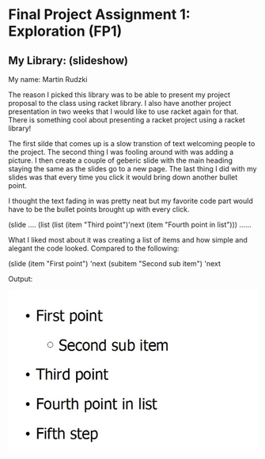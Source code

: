 # Final Project Assignment 1: Exploration (FP1)

## My Library: (slideshow)
My name: Martin Rudzki

The reason I picked this library was to be able to present my project proposal to the class using racket library. I also have another project presentation in two weeks that I would like to use racket again for that. There is something cool about presenting a racket project using a racket library!

The first silde that comes up is a slow transtion of text welcoming people to the project. The second thing I was fooling around with was adding a picture. I then create a couple of geberic slide with the main heading staying the same as the slides go to a new page. The last thing I did with my slides was that every time you click it would bring down another bullet point.

I thought the text fading in was pretty neat but my favorite code part would have to be the bullet points brought up with every click.

(slide
....
 (list
  (list (item "Third point")'next
   (item "Fourth point in list")))
......

What I liked most about it was creating a list of items and how simple and alegant the code looked. Compared to the following:

(slide
 (item "First point")
  'next
  (subitem "Second sub item")
  'next

Output:

<img src="output.jpg">

 
 
 










